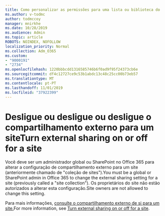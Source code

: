 ```yaml
---
title: Como personalizar as permissões para uma lista ou biblioteca do SharePoint
ms.author: v-todmc
author: todmccoy
manager: mnirkhe
ms.date: 10/28/2019
ms.audience: Admin
ms.topic: article
ROBOTS: NOINDEX, NOFOLLOW
localization_priority: Normal
ms.collection: Adm_O365
ms.custom:
- "9000191"
- "2734"
ms.openlocfilehash: 1220bbbcdd1316585746b6f0ad9f95f24373cb6e
ms.sourcegitcommit: df4c12727ce9c53b1abdc13c48c25cc00b73eb57
ms.translationtype: MT
ms.contentlocale: pt-PT
ms.lasthandoff: 11/01/2019
ms.locfileid: "37922399"
---
```

# <a name="turn-external-sharing-on-or-off-for-a-site"></a><span data-ttu-id="b1818-102">Desligue ou desligue ou desligue o compartilhamento externo para um site</span><span class="sxs-lookup"><span data-stu-id="b1818-102">Turn external sharing on or off for a site</span></span>

<span data-ttu-id="b1818-103">Você deve ser um administrador global ou SharePoint no Office 365 para alterar a configuração de compartilhamento externo para um site (anteriormente chamado de "coleção de sites").</span><span class="sxs-lookup"><span data-stu-id="b1818-103">You must be a global or SharePoint admin in Office 365 to change the external sharing setting for a site (previously called a "site collection").</span></span> <span data-ttu-id="b1818-104">Os proprietários do site não estão autorizados a alterar esta configuração.</span><span class="sxs-lookup"><span data-stu-id="b1818-104">Site owners are not allowed to change this setting.</span></span> 

<span data-ttu-id="b1818-105">Para mais informações, [consulte o compartilhamento externo de si para um site.](https://docs.microsoft.com/sharepoint/change-external-sharing-site)</span><span class="sxs-lookup"><span data-stu-id="b1818-105">For more information, see [Turn external sharing on or off for a site](https://docs.microsoft.com/sharepoint/change-external-sharing-site).</span></span>